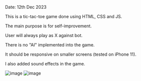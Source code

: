 Date: 12th Dec 2023

This is a tic-tac-toe game done using HTML, CSS and JS.

The main purpose is for self-improvement.

User will always play as X against bot.

There is no "AI" implemented into the game. 

It should be responsive on smaller screens (tested on iPhone 11).

I also added sound effects in the game.

![image](https://github.com/iyanmokhdzir/Tic-Tac-Toe/assets/44695501/84c3a505-f5a9-4a20-b484-b4e638b48817)
![image](https://github.com/iyanmokhdzir/Tic-Tac-Toe/assets/44695501/a2fbdb50-ca52-47a4-b388-fe03f44da6bb)
